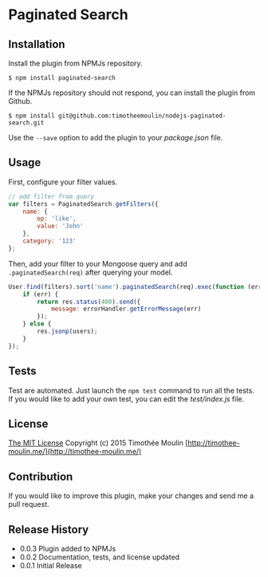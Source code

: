 # Paginated Search

## Installation
Install the plugin from NPMJs repository.

```$ npm install paginated-search```

If the NPMJs repository should not respond, you can install the plugin from Github.

```$ npm install git@github.com:timotheemoulin/nodejs-paginated-search.git```

Use the ```--save``` option to add the plugin to your *package.json* file.

## Usage
First, configure your filter values.

```js
// add filter from query
var filters = PaginatedSearch.getFilters({
    name: {
        op: 'like',
        value: 'John'
    },
    category: '123'
};
```

Then, add your filter to your Mongoose query and add ```.paginatedSearch(req)``` after querying your model.

```js
User.find(filters).sort('name').paginatedSearch(req).exec(function (err, users) {
    if (err) {
        return res.status(400).send({
            message: errorHandler.getErrorMessage(err)
        });
    } else {
        res.jsonp(users);
    }
});
```

## Tests
Test are automated. Just launch the ```npm test``` command to run all the tests.
If you would like to add your own test, you can edit the *test/index.js* file.

## License
[The MIT License](LICENSE-MIT)
Copyright (c) 2015 Timothée Moulin [http://timothee-moulin.me/](http://timothee-moulin.me/)

## Contribution
If you would like to improve this plugin, make your changes and send me a pull request.

## Release History
* 0.0.3 Plugin added to NPMJs
* 0.0.2 Documentation, tests, and license updated
* 0.0.1 Initial Release
